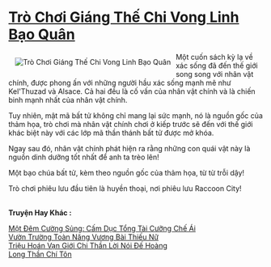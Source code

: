 <a href="https://truyentiki.com/tro-choi-giang-the-chi-vong-linh-bao-quan.33483/" title="Trò Chơi Giáng Thế Chi Vong Linh Bạo Quân"><h1>Trò Chơi Giáng Thế Chi Vong Linh Bạo Quân</h1></a><div style="display:table"><img align="right" style="float: left; padding: 10px;" src="https://truyentiki.com/a/img/str/src/tro-choi-giang-the-chi-vong-linh-bao-quan-1591199877.jpg" alt="Trò Chơi Giáng Thế Chi Vong Linh Bạo Quân">Một cuốn sách kỳ lạ về xác sống đã đến thế giới song song với nhân vật chính, được phong ấn với những người hầu xác sống mạnh mẽ như Kel'Thuzad và Alsace. Cả hai đều là cố vấn của nhân vật chính và là chiến binh mạnh nhất của nhân vật chính. <p></p> Tuy nhiên, mật mã bất tử không chỉ mang lại sức mạnh, nó là nguồn gốc của thảm họa, trò chơi mà nhân vật chính chơi ở kiếp trước sẽ đến với thế giới khác biệt này với các lớp mã thần thánh bất tử được mở khóa. <p></p> Ngay sau đó, nhân vật chính phát hiện ra rằng những con quái vật này là nguồn dinh dưỡng tốt nhất để anh ta trèo lên! <p></p> Một bạo chúa bất tử, kèm theo nguồn gốc của thảm họa, từ từ trỗi dậy! <p></p> Trò chơi phiêu lưu đầu tiên là huyền thoại, nơi phiêu lưu Raccoon City!</div><p><br><b>Truyện Hay Khác :</b></p><a href="https://truyentiki.com/mot-dem-cuong-sung-cam-duc-tong-tai-cuong-che-ai.33482/" alt="Một Đêm Cường Sủng: Cấm Dục Tổng Tài Cưỡng Chế Ái">Một Đêm Cường Sủng: Cấm Dục Tổng Tài Cưỡng Chế Ái</a><br/><a href="https://github.com/nownovels/top500/tree/master/truyenhay/33729/" alt="Vườn Trường Toàn Năng Vương Bài Thiếu Nữ">Vườn Trường Toàn Năng Vương Bài Thiếu Nữ</a><br/><a href="https://truyentiki.wordpress.com/2020/06/08/trieu-hoan-van-gioi-chi-than-loi-noi-de-hoang/" alt="Triệu Hoán Vạn Giới Chi Thần Lời Nói Đế Hoàng">Triệu Hoán Vạn Giới Chi Thần Lời Nói Đế Hoàng</a><br/><a href="https://github.com/nownovels/top500/tree/master/truyenhay/33754/" alt="Long Thần Chí Tôn">Long Thần Chí Tôn</a><br/>